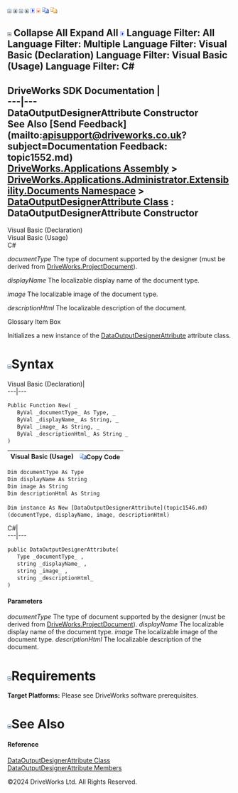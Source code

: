 ![](dotnetimages/collapse.gif) ![](dotnetimages/expand.gif) ![](dotnetimages/collapse.gif) ![](dotnetimages/expand.gif) ![](dotnetimages/drpdown.gif) ![](dotnetimages/drpdown_orange.gif) ![](dotnetimages/copycode.gif) ![](dotnetimages/copycodeHighlight.gif)

![](dotnetimages/collapse.gif) Collapse All Expand All ![](dotnetimages/drpdown.gif) Language Filter: All  Language Filter: Multiple  Language Filter: Visual Basic (Declaration) Language Filter: Visual Basic (Usage) Language Filter: C#  
---  
DriveWorks SDK Documentation  |   
---|---  
DataOutputDesignerAttribute Constructor   
See Also [Send Feedback](mailto:apisupport@driveworks.co.uk?subject=Documentation Feedback: topic1552.md)  
[DriveWorks.Applications Assembly](topic13.md) > [DriveWorks.Applications.Administrator.Extensibility.Documents Namespace](topic1507.md) > [DataOutputDesignerAttribute Class](topic1546.md) : DataOutputDesignerAttribute Constructor  
---  
  
Visual Basic (Declaration)    
Visual Basic (Usage)    
C# 

_documentType_
    The type of document supported by the designer (must be derived from [DriveWorks.ProjectDocument](topic4356.md)).

_displayName_
    The localizable display name of the document type.

_image_
    The localizable image of the document type.

_descriptionHtml_
    The localizable description of the document.

Glossary Item Box

Initializes a new instance of the [DataOutputDesignerAttribute](topic1546.md) attribute class. 

# ![](dotnetimages/collapse.gif)Syntax

Visual Basic (Declaration)|   
---|---  
      
    
    Public Function New( _
       ByVal _documentType_ As Type, _
       ByVal _displayName_ As String, _
       ByVal _image_ As String, _
       ByVal _descriptionHtml_ As String _
    )  
  
Visual Basic (Usage)| ![](dotnetimages/copycode.gif)Copy Code  
---|---  
      
    
    Dim documentType As Type
    Dim displayName As String
    Dim image As String
    Dim descriptionHtml As String
     
    Dim instance As New [DataOutputDesignerAttribute](topic1546.md)(documentType, displayName, image, descriptionHtml)  
  
C#|   
---|---  
      
    
    public DataOutputDesignerAttribute( 
       Type _documentType_ ,
       string _displayName_ ,
       string _image_ ,
       string _descriptionHtml_
    )  
  
#### Parameters

 _documentType_
    The type of document supported by the designer (must be derived from [DriveWorks.ProjectDocument](topic4356.md)).
_displayName_
    The localizable display name of the document type.
_image_
    The localizable image of the document type.
_descriptionHtml_
    The localizable description of the document.

# ![](dotnetimages/collapse.gif)Requirements

**Target Platforms:** Please see DriveWorks software prerequisites.

# ![](dotnetimages/collapse.gif)See Also

#### Reference

[DataOutputDesignerAttribute Class](topic1546.md)   
[DataOutputDesignerAttribute Members](topic1547.md)

©2024 DriveWorks Ltd. All Rights Reserved.
